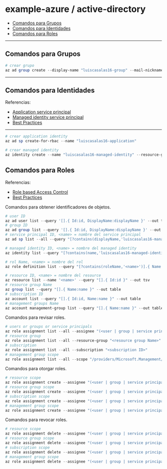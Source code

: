 # example-azure / active-directory

- [Comandos para Grupos](#comandos-para-grupos)
- [Comandos para Identidades](#comandos-para-identidades)
- [Comandos para Roles](#comandos-para-roles)

---

## Comandos para Grupos

```powershell
# crear grupo
az ad group create --display-name "luiscasalas16-group" --mail-nickname "luiscasalas16-group" --description "luiscasalas16-group"
```

---

## Comandos para Identidades

Referencias:

- [Application service principal](https://learn.microsoft.com/en-us/azure/active-directory/develop/app-objects-and-service-principals)
- [Managed identity service principal](https://learn.microsoft.com/en-us/azure/active-directory/managed-identities-azure-resources/overview)
- [Best Practices](https://learn.microsoft.com/en-us/azure/active-directory/managed-identities-azure-resources/managed-identity-best-practice-recommendations)

---

```powershell
# crear application identity
az ad sp create-for-rbac --name "luiscasalas16-application"
```

```powershell
# crear managed identity
az identity create --name "luiscasalas16-managed-identity" --resource-group "luiscasalas16-resource-group"
```

## Comandos para Roles

Referencias:

- [Role based Access Control](https://learn.microsoft.com/en-us/azure/role-based-access-control/)
- [Best Practices](https://learn.microsoft.com/en-us/azure/role-based-access-control/best-practices)

Comandos para obtener identificadores de objetos.

```powershell
# user ID
az ad user list --query '[].{ Id:id, DisplayName:displayName }' --out table
# group ID
az ad group list --query '[].{ Id:id, DisplayName:displayName }' --out table
# service principal ID, <name> = nombre del service principal
az ad sp list --all --query "[?contains(displayName,'luiscasalas16-managed-identity')].{ Id:id, DisplayName:displayName }" --out table

# managed identity ID, <name> = nombre del managed identity
az identity list --query "[?contains(name,'luiscasalas16-managed-identity')].{ Id:id }" --out tsv

# rol Name, <name> = nombre del rol
az role definition list --query "[?contains(roleName,'<name>')].{ Name:name, RoleName:roleName }" --out table

# resource ID, <name> = nombre del resource
az resource list --name '<name>' --query "[].{ Id:id }" --out tsv
# resource group Name
az group list --query "[].{ Name:name }" --out table
# subscription ID
az account list --query "[].{ Id:id, Name:name }" --out table
# management groups Name
az account management-group list --query "[].{ Name:name }" --out table
```

Comandos para revisar roles.

```powershell
# users or groups or service principals
az role assignment list --all --assignee "(<user | group | service principal) ID>"
# resource group
az role assignment list --all --resource-group "<resource group Name>"
# subscription
az role assignment list --all --subscription "<subscription ID>"
# management group scope
az role assignment list --all --scope "/providers/Microsoft.Management/managementGroups/<management group name>"
```

Comandos para otorgar roles.

```powershell
# resource scope
az role assignment create --assignee "(<user | group | service principal) ID>" --role "<role Name>" --scope "<resource ID>"
# resource group scope
az role assignment create --assignee "(<user | group | service principal) ID>" --role "<role Name>" --resource-group "<resource group Name>"
# subscription scope
az role assignment create --assignee "(<user | group | service principal) ID>" --role "<role Name>" --subscription "<subscription ID>"
# management group scope
az role assignment create --assignee "(<user | group | service principal) ID>" --role "<role Name>" --scope "/providers/Microsoft.Management/managementGroups/<management group Name>"
```

Comandos para revocar roles.

```powershell
# resource scope
az role assignment delete --assignee "(<user | group | service principal) ID>" --role "<role Name>" --scope "<resource ID>"
# resource group scope
az role assignment delete --assignee "(<user | group | service principal) ID>" --role "<role Name>" --resource-group "<resource group Name>"
# subscription scope
az role assignment delete --assignee "(<user | group | service principal) ID>" --role "<role Name>" --subscription "<subscription ID>"
# management group scope
az role assignment delete --assignee "(<user | group | service principal) ID>" --role "<role Name>" --scope "/providers/Microsoft.Management/managementGroups/<management group Name>"
```
